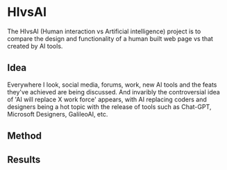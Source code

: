 # HIvsAI
The HIvsAI (Human interaction vs Artificial intelligence) project is to compare the design and functionality of a human built web page vs that created by AI tools.

## Idea

Everywhere I look, social media, forums, work, new AI tools and the feats they've achieved are being discussed. And invaribly the controversial idea of 'AI will replace X work force' appears, with AI replacing coders and designers being a hot topic with the release of tools such as Chat-GPT, Microsoft Designers, GalileoAI, etc. 

## Method

## Results